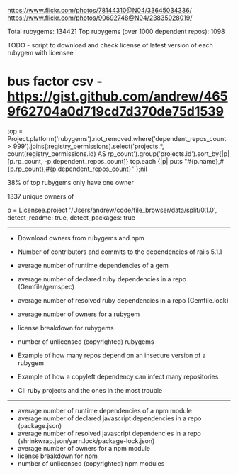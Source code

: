 https://www.flickr.com/photos/78144310@N04/33645034336/
https://www.flickr.com/photos/90692748@N04/23835028019/


Total rubygems: 134421
Top rubygems (over 1000 dependent repos): 1098

TODO - script to download and check license of latest version of each rubygem with licensee


# bus factor csv - https://gist.github.com/andrew/4659f62704a0d719cd7d370de75d1539

top = Project.platform('rubygems').not_removed.where('dependent_repos_count > 999').joins(:registry_permissions).select('projects.*, count(registry_permissions.id) AS rp_count').group('projects.id').sort_by{|p| [p.rp_count, -p.dependent_repos_count]}
top.each {|p| puts "#{p.name},#{p.rp_count},#{p.dependent_repos_count}" };nil

38% of top rubygems only have one owner

1337 unique owners of



p = Licensee.project '/Users/andrew/code/file_browser/data/split/0.1.0', detect_readme: true, detect_packages: true

-----

- Download owners from rubygems and npm

- Number of contributors and commits to the dependencies of rails 5.1.1

- average number of runtime dependencies of a gem
- average number of declared ruby dependencies in a repo (Gemfile/gemspec)
- average number of resolved ruby dependencies in a repo (Gemfile.lock)
- average number of owners for a rubygem
- license breakdown for rubygems
- number of unlicensed (copyrighted) rubygems

- Example of how many repos depend on an insecure version of a rubygem

- Example of how a copyleft dependency can infect many repositories

- CII ruby projects and the ones in the most trouble

---

- average number of runtime dependencies of a npm module
- average number of declared javascript dependencies in a repo (package.json)
- average number of resolved javascript dependencies in a repo (shrinkwrap.json/yarn.lock/package-lock.json)
- average number of owners for a npm module
- license breakdown for npm
- number of unlicensed (copyrighted) npm modules
